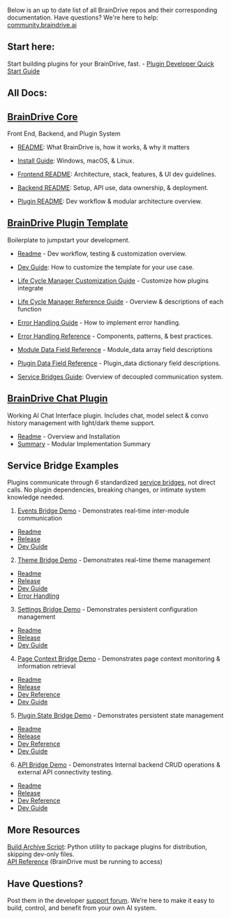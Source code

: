 Below is an up to date list of all BrainDrive repos and their corresponding documentation. Have questions? We're here to help: [community.braindrive.ai](community.braindrive.ai)
## Start here: 

Start building plugins for your BrainDrive, fast. - [Plugin Developer Quick Start Guide](https://github.com/BrainDriveAI/DocDrafts/blob/main/BrainDrive-Developer-Quickstart.md)  

## All Docs:

## [BrainDrive Core](https://github.com/BrainDriveAI/BrainDrive) 

Front End, Backend, and Plugin System

* [README](https://github.com/BrainDriveAI/BrainDrive/blob/main/README.md): What BrainDrive is, how it works, & why it matters

* [Install Guide](https://github.com/BrainDriveAI/BrainDrive/blob/main/INSTALL.md): Windows, macOS, & Linux.

* [Frontend README](https://github.com/BrainDriveAI/BrainDrive/blob/main/frontend/README.md): Architecture, stack, features, & UI dev guidelines.

* [Backend README](https://github.com/BrainDriveAI/BrainDrive/blob/main/backend/README.md): Setup, API use, data ownership, & deployment.

* [Plugin README](https://github.com/BrainDriveAI/BrainDrive/blob/main/plugins/README.md): Dev workflow & modular architecture overview.


## [BrainDrive Plugin Template](https://github.com/BrainDriveAI/PluginTemplate)

 Boilerplate to jumpstart your development.

* [Readme](https://github.com/BrainDriveAI/PluginTemplate/blob/main/README.md) \- Dev workflow, testing & customization overview.

* [Dev Guide](https://github.com/BrainDriveAI/PluginTemplate/blob/main/DEVELOPMENT.md): How to customize the template for your use case.

* [Life Cycle Manager Customization Guide](https://github.com/BrainDriveAI/PluginTemplate/blob/main/references/LIFECYCLE_MANAGER_CUSTOMIZATION_GUIDE.md) \- Customize how plugins integrate 

* [Life Cycle Manager Reference Guide](https://github.com/BrainDriveAI/PluginTemplate/blob/main/references/Lifecycle-Manager-Reference.md) \- Overview & descriptions of each function

* [Error Handling Guide](https://github.com/BrainDriveAI/PluginTemplate/blob/main/DEVELOPER_GUIDE.md) \- How to implement error handling.

* [Error Handling Reference](https://github.com/BrainDriveAI/PluginTemplate/blob/main/ERROR_HANDLING_GUIDE.md) \- Components, patterns, & best practices.

* [Module Data Field Reference](https://github.com/BrainDriveAI/PluginTemplate/blob/main/references/Module-Data-Field-Reference.md) \- Module\_data array field descriptions

* [Plugin Data Field Reference](https://github.com/BrainDriveAI/PluginTemplate/blob/main/references/Plugin-Data-Field-Reference.md) \- Plugin\_data dictionary field descriptions.

* [Service Bridges Guide](https://github.com/BrainDriveAI/DocDrafts/blob/main/Service%20Bridges.md): Overview of decoupled communication system.


## [BrainDrive Chat Plugin](https://github.com/DJJones66/BrainDriveChat/tree/main) 

Working AI Chat Interface plugin. Includes chat, model select & convo history management with light/dark theme support.

* [Readme](https://github.com/DJJones66/BrainDriveChat/blob/main/README.md) \- Overview and Installation  
* [Summary](https://github.com/DJJones66/BrainDriveChat/blob/main/PLUGIN_SUMMARY.md) \- Modular Implementation Summary

## Service Bridge Examples

Plugins communicate through 6 standardized [service bridges](https://github.com/BrainDriveAI/DocDrafts/blob/main/Service%20Bridges.md), not direct calls. No plugin dependencies, breaking changes, or intimate system knowledge needed. 

1. [Events Bridge Demo](https://github.com/DJJones66/ServiceExample_Events) \- Demonstrates real-time inter-module communication

* [Readme](https://github.com/DJJones66/ServiceExample_Events/blob/main/README.md)  
* [Release](https://github.com/DJJones66/ServiceExample_Events/blob/main/RELEASE.md)   
* [Dev Guide](https://github.com/DJJones66/ServiceExample_Events/blob/main/DEVELOPER_GUIDE.md)

2. [Theme Bridge Demo](https://github.com/DJJones66/ServiceExample_Theme) \- Demonstrates real-time theme management

* [Readme](http://ServiceExample_Theme)   
* [Release](https://github.com/DJJones66/ServiceExample_Theme/blob/main/RELEASE.md)   
* [Dev Guide](https://github.com/DJJones66/ServiceExample_Theme/blob/main/DEVELOPER_GUIDE.md)   
* [Error Handling](https://github.com/DJJones66/ServiceExample_Theme/blob/main/ERROR_HANDLING_GUIDE.md)

3. [Settings Bridge Demo](https://github.com/DJJones66/ServiceExample_Settings) \- Demonstrates persistent configuration management

* [Readme](https://github.com/DJJones66/ServiceExample_Settings/blob/main/README.md)  
* [Release](https://github.com/DJJones66/ServiceExample_Settings/blob/main/RELEASE.md)  
* [Dev Guide](https://github.com/DJJones66/ServiceExample_Settings/blob/main/DEVELOPER_GUIDE.md)

4. [Page Context Bridge Demo](https://github.com/DJJones66/ServiceExample_PageContext) \- Demonstrates page context monitoring & information retrieval

* [Readme](https://github.com/DJJones66/ServiceExample_PageContext/blob/main/README.md)  
* [Release](https://github.com/DJJones66/ServiceExample_PageContext/blob/main/RELEASE.md)  
* [Dev Reference](https://github.com/DJJones66/ServiceExample_PageContext/blob/main/DEVELOPER_GUIDE.md)  
* [Dev Guide](https://github.com/DJJones66/ServiceExample_PageContext/blob/main/DEVELOPMENT.md)

5. [Plugin State Bridge Demo](https://github.com/DJJones66/ServiceExample_PluginState) \- Demonstrates persistent state management

* [Readme](https://github.com/DJJones66/ServiceExample_PluginState/blob/main/README.md)  
* [Release](https://github.com/DJJones66/ServiceExample_PluginState/blob/main/RELEASE.md)  
* [Dev Reference](http://DEVELOPER_GUIDE)   
* [Dev Guide](https://github.com/DJJones66/ServiceExample_PluginState/blob/main/DEVELOPMENT.md) 

6. [API Bridge Demo](https://github.com/DJJones66/ServiceExample_API) \- Demonstrates Internal backend CRUD operations & external API connectivity testing.

* [Readme](https://github.com/DJJones66/ServiceExample_API/blob/main/README.md)  
* [Release](https://github.com/DJJones66/ServiceExample_API/blob/main/RELEASE.md)  
* [Dev Reference](https://github.com/DJJones66/ServiceExample_API/blob/main/DEVELOPER_GUIDE.md)   
* [Dev Guide](https://github.com/DJJones66/ServiceExample_API/blob/main/DEVELOPMENT.md)

## 

## More Resources

[Build Archive Script](https://github.com/DJJones66/BrainDriveScripts/blob/main/build_archive.py): Python utility to package plugins for distribution, skipping dev-only files.  
[API Reference](http://localhost:8005/api/v1/docs) (BrainDrive must be running to access)

## Have Questions?

Post them in the developer [support forum](https://community.braindrive.ai/c/support-help/14). We’re here to make it easy to build, control, and benefit from your own AI system.

